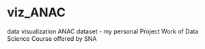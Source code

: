 # viz_ANAC
data visualization ANAC dataset - my personal Project Work of Data Science Course offered by SNA
